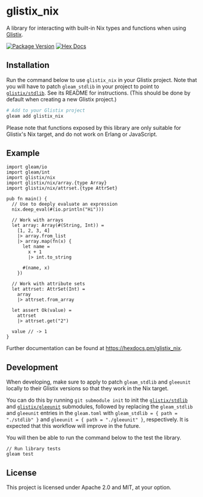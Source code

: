 # glistix_nix

A library for interacting with built-in Nix types and functions when using [Glistix](https://github.com/glistix/glistix).

[![Package Version](https://img.shields.io/hexpm/v/nix_lib)](https://hex.pm/packages/glistix_nix)
[![Hex Docs](https://img.shields.io/badge/hex-docs-ffaff3)](https://hexdocs.pm/glistix_nix/)

## Installation

Run the command below to use `glistix_nix` in your Glistix project. Note that you will have to patch
`gleam_stdlib` in your project to point to [`glistix/stdlib`](https://github.com/glistix/stdlib).
See its README for instructions. (This should be done by default when creating a new Glistix
project.)

```sh
# Add to your Glistix project
gleam add glistix_nix
```

Please note that functions exposed by this library are only suitable for Glistix's Nix target,
and do not work on Erlang or JavaScript.

## Example

```gleam
import gleam/io
import gleam/int
import glistix/nix
import glistix/nix/array.{type Array}
import glistix/nix/attrset.{type AttrSet}

pub fn main() {
  // Use to deeply evaluate an expression
  nix.deep_eval(#(io.println("Hi")))

  // Work with arrays
  let array: Array(#(String, Int)) =
    [1, 2, 3, 4]
    |> array.from_list
    |> array.map(fn(x) {
      let name =
        x + 1
        |> int.to_string

      #(name, x)
    })

  // Work with attribute sets
  let attrset: AttrSet(Int) =
    array
    |> attrset.from_array

  let assert Ok(value) =
    attrset
    |> attrset.get("2")

  value // -> 1
}
```

Further documentation can be found at <https://hexdocs.pm/glistix_nix>.

## Development

When developing, make sure to apply to patch `gleam_stdlib` and `gleeunit` locally
to their Glistix versions so that they work in the Nix target.

You can do this by running `git submodule init` to init the
[`glistix/stdlib`](https://github.com/glistix/stdlib) and
[`glistix/gleeunit`](https://github.com/glistix/gleeunit) submodules,
followed by replacing the `gleam_stdlib` and `gleeunit` entries in the `gleam.toml`
with `gleam_stdlib = { path = "./stdlib" }` and `gleeunit = { path = "./gleeunit" }`,
respectively. It is expected that this workflow will improve in the future.

You will then be able to run the command below to the test the library.

```
// Run library tests
gleam test
```

## License

This project is licensed under Apache 2.0 and MIT, at your option.
